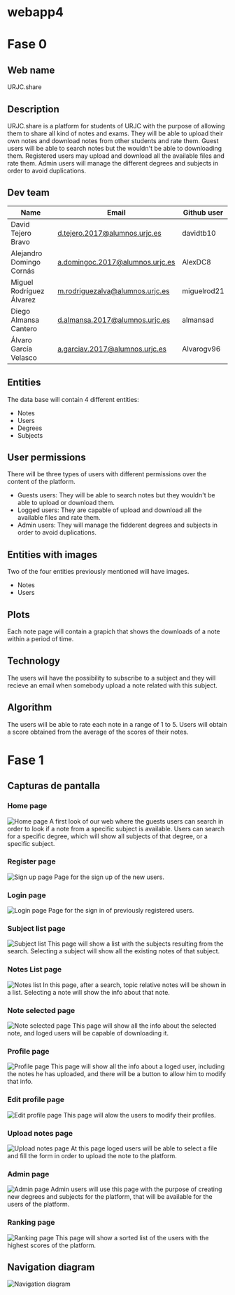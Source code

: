 # webapp4

# Fase 0

## Web name
URJC.share

## Description
URJC.share is a platform for students of URJC with the purpose of allowing them to share all kind of notes and exams.
They will be able to upload their own notes and download notes from other students and rate them.
Guest users will be able to search notes but the wouldn't be able to downloading them.
Registered users may upload and download all the available files and rate them.
Admin users will manage the different degrees and subjects in order to avoid duplications.

## Dev team
| Name | Email | Github user |
| -- | -- | -- |
| David Tejero Bravo | d.tejero.2017@alumnos.urjc.es | davidtb10 |
| Alejandro Domingo Cornás | a.domingoc.2017@alumnos.urjc.es | AlexDC8 |
| Miguel Rodríguez Álvarez | m.rodriguezalva@alumnos.urjc.es | miguelrod21 |
| Diego Almansa Cantero| d.almansa.2017@alumnos.urjc.es | almansad |
| Álvaro García Velasco| a.garciav.2017@alumnos.urjc.es | Alvarogv96 |

## Entities
The data base will contain 4 different entities:
- Notes
- Users
- Degrees
- Subjects

## User permissions
There will be three types of users with different permissions over the content of the platform.
- Guests users: They will be able to search notes but they wouldn't be able to upload or download them.
- Logged users: They are capable of upload and download all the available files and rate them.
- Admin users: They will manage the fidderent degrees and subjects in order to avoid duplications.

## Entities with images
Two of the four entities previously mentioned will have images.
- Notes
- Users

## Plots
Each note page will contain a grapich that shows the downloads of a note within a period of time.

## Technology
The users will have the possibility to subscribe to a subject and they will recieve an email when somebody upload a note related with this subject.

## Algorithm
The users will be able to rate each note in a range of 1 to 5. 
Users will obtain a score obtained from the average of the scores of their notes.


# Fase 1

## Capturas de pantalla

### Home page
![Home page](https://github.com/CodeURJC-DAW-2019-20/webapp4/blob/master/src/images/inicio.jpeg)
A first look of our web where the guests users can search in order to look if a note from a specific subject is available.
Users can search for a specific degree, which will show all subjects of that degree, or a specific subject.

### Register page
![Sign up page](https://github.com/CodeURJC-DAW-2019-20/webapp4/blob/master/src/images/sign%20up.jpeg)
Page for the sign up of the new users.

### Login page
![Login page](https://github.com/CodeURJC-DAW-2019-20/webapp4/blob/master/src/images/login.jpeg)
Page for the sign in of previously registered users.

### Subject list page
![Subject list](https://github.com/CodeURJC-DAW-2019-20/webapp4/blob/master/src/images/lista%20asignaturas.jpeg)
This page will show a list with the subjects resulting from the search. Selecting a subject will show all the existing notes of that subject.

### Notes List page
![Notes list](https://github.com/CodeURJC-DAW-2019-20/webapp4/blob/master/src/images/lista%20apuntes.jpeg)
In this page, after a search, topic relative notes will be shown in a list. Selecting a note will show the info about that note.

### Note selected page
![Note selected page](https://github.com/CodeURJC-DAW-2019-20/webapp4/blob/master/src/images/apuntes%20seleccionado.jpeg)
This page will show all the info about the selected note, and loged users will be capable of downloading it.

### Profile page
![Profile page](https://github.com/CodeURJC-DAW-2019-20/webapp4/blob/master/src/images/perfil.jpeg)
This page will show all the info about a loged user, including the notes he has uploaded, and there will be a button to allow him to modify that info.

### Edit profile page
![Edit profile page](https://github.com/CodeURJC-DAW-2019-20/webapp4/blob/master/src/images/editar%20perfil.jpeg)
This page will alow the users to modify their profiles.

### Upload notes page
![Upload notes page](https://github.com/CodeURJC-DAW-2019-20/webapp4/blob/master/src/images/subir%20apuntes.jpeg)
At this page loged users will be able to select a file and fill the form in order to upload the note to the platform.

### Admin page
![Admin page](https://github.com/CodeURJC-DAW-2019-20/webapp4/blob/master/src/images/admin.jpg)
Admin users will use this page with the purpose of creating new degrees and subjects for the platform, that will be available for the users of the platform.

### Ranking page
![Ranking page](https://github.com/CodeURJC-DAW-2019-20/webapp4/blob/master/src/images/ranking.png)
This page will show a sorted list of the users with the highest scores of the platform.

## Navigation diagram
![Navigation diagram](https://github.com/CodeURJC-DAW-2019-20/webapp4/blob/master/src/images/Diagramanavegacion.jpg)
